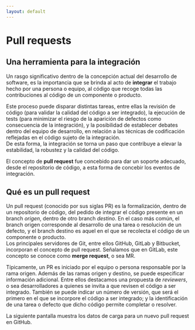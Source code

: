 ```yaml
---
layout: default
---
```


# Pull requests

## Una herramienta para la integración
Un rasgo significativo dentro de la concepción actual del desarrollo de software, es la importancia que se brinda al acto de **integrar** el trabajo hecho por una persona o equipo, al código que recoge todas las contribuciones al código de un componente o producto.

Este proceso puede disparar distintas tareas, entre ellas la revisión de código (para validar la calidad del código a ser integrado), la ejecución de tests (para minimizar el riesgo de la aparición de defectos como consecuencia de la integración), y la posibilidad de establecer debates dentro del equipo de desarrollo, en relación a las técnicas de codificación reflejadas en el código sujeto de la integración.  
De esta forma, la integración se torna un paso que contribuye a elevar la estabilidad, la robustez y la calidad del código.

El concepto de **pull request** fue concebido para dar un soporte adecuado, desde el repositorio de código, a esta forma de concebir los eventos de integración.

## Qué es un pull request
Un pull request (conocido por sus siglas PR) es la formalización, dentro de un repositorio de código, del pedido de integrar el código presente en un branch _origen_, dentro de otro branch _destino_. 
En el caso más común, el branch origen corresponde al desarrollo de una tarea o resolución de un defecto, y el branch destino es aquel en el que se recolecta el código de un componente o producto.  
Los principales servidores de Git, entre ellos GitHub, GitLab y Bitbucket, incorporan el concepto de pull request. Señalamos que en GitLab, este concepto se conoce como **merge request**, o sea MR.

Típicamente, un PR es iniciado por el equipo o persona responsable por la rama origen. Además de las ramas origen y destino, se puede especificar información adicional. Entre ellos destacamos una propuesta de _reviewers_, o sea desarrolladores a quienes se invita a que revisen el código a ser integrado. También se puede indicar un número de versión, que será el primero en el que se incorpore el código a ser integrado; y la identificación de una tarea o defecto que dicho código permite completar o resolver. 

La siguiente pantalla muestra los datos de carga para un nuevo pull request en GitHub. 
